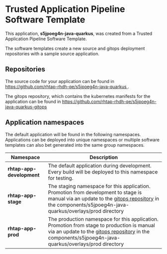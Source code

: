 # Trusted Application Pipeline Software Template

This application, **s5jpoeg4n-java-quarkus**, was created from a Trusted Application Pipeline Software Template.

The software templates create a new source and gitops deployment repositories with a sample source application. 

## Repositories

The source code for your application can be found in [https://github.com/rhtap-rhdh-qe/s5jpoeg4n-java-quarkus ](https://github.com/rhtap-rhdh-qe/s5jpoeg4n-java-quarkus ).
 
The gitops repository, which contains the kubernetes manifests for the application can be found in 
[https://github.com/rhtap-rhdh-qe/s5jpoeg4n-java-quarkus-gitops ](https://github.com/rhtap-rhdh-qe/s5jpoeg4n-java-quarkus-gitops ) 

## Application namespaces 

The default application will be found in the following namespaces. Applications can be deployed into unique namespaces or multiple software templates can also bet generated into the same group namespaces.  

|  Namespace   |  Description   |  
| -------- | -------- |   
| **rhtap-app-development** | The default application during development. Every build will be deployed to this namespace for testing. | 
| **rhtap-app-stage** | The staging namespace for this application. Promotion from development to stage is manual via an update to the [gitops repository](https://github.com/rhtap-rhdh-qe/s5jpoeg4n-java-quarkus-gitops ) in the components/s5jpoeg4n-java-quarkus/overlays/prod directory |  
| **rhtap-app-prod** | The production namespace for this application. Promotion from stage to production is manual via an update to the [gitops repository](https://github.com/rhtap-rhdh-qe/s5jpoeg4n-java-quarkus-gitops ) in the components/s5jpoeg4n-java-quarkus/overlays/prod directory | 